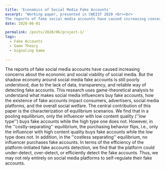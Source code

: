 ```yaml
---
title: 'Economics of Social Media Fake Accounts'
excerpt: "Working paper, presented in CWEIST 2020 <br><br> 
The reports of fake social media accounts have caused increasing concerns about the economic and social viability of social media. But the shadow economy around social media fake accounts is still poorly understood, due to the lack of data, transparency, and reliable way of detecting fake accounts. This research uses game-theoretical analysis to understand what makes social media influencers buy fake accounts, how the existence of fake accounts impact consumers, advertisers, social media platforms, and the overall social welfare. The central contribution of this paper is the characterization of equilibrium scenarios. We find that in a pooling equilibrium, only the influencer with low content quality (''low type'') buys fake accounts while the high type one does not. However, in the ''costly-separating'' equilibrium, the purchasing behavior flips, i.e., only the influencer with high content quality buys fake accounts while the low type does not. In addition, in the ''costless separating'' equilibrium, no influencer purchases fake accounts. In terms of the efficiency of the platform-initiated fake accounts detection, we find that the platform could under-detect, over-detect, or efficiently detect the fake accounts. Thus, we may not rely entirely on social media platforms to self-regulate their fake accounts."
date: 2020-06-01

permalink: /posts/2020/06/project-1/
tags:
  - Fake Accounts
  - Game Theory
  - Signaling Game 
  
---
```


The reports of fake social media accounts have caused increasing concerns about the economic and social viability of social media. But the shadow economy around social media fake accounts is still poorly understood, due to the lack of data, transparency, and reliable way of detecting fake accounts. This research uses game-theoretical analysis to understand what makes social media influencers buy fake accounts, how the existence of fake accounts impact consumers, advertisers, social media platforms, and the overall social welfare. The central contribution of this paper is the characterization of equilibrium scenarios. We find that in a pooling equilibrium, only the influencer with low content quality (''low type'') buys fake accounts while the high type one does not. However, in the ''costly-separating'' equilibrium, the purchasing behavior flips, i.e., only the influencer with high content quality buys fake accounts while the low type does not. In addition, in the ''costless separating'' equilibrium, no influencer purchases fake accounts. In terms of the efficiency of the platform-initiated fake accounts detection, we find that the platform could under-detect, over-detect, or efficiently detect the fake accounts. Thus, we may not rely entirely on social media platforms to self-regulate their fake accounts.
